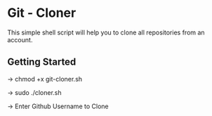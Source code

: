 # Git - Cloner


This simple shell script will help you to clone all repositories from an account.

## Getting Started

-> chmod +x git-cloner.sh

-> sudo ./cloner.sh

-> Enter Github Username to Clone

